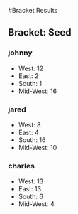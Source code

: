 #Bracket Results
## Bracket: Seed
### johnny
* West: 12
* East: 2
* South: 1
* Mid-West: 16
### jared
* West: 8
* East: 4
* South: 16
* Mid-West: 10
### charles
* West: 13
* East: 13
* South: 6
* Mid-West: 4
